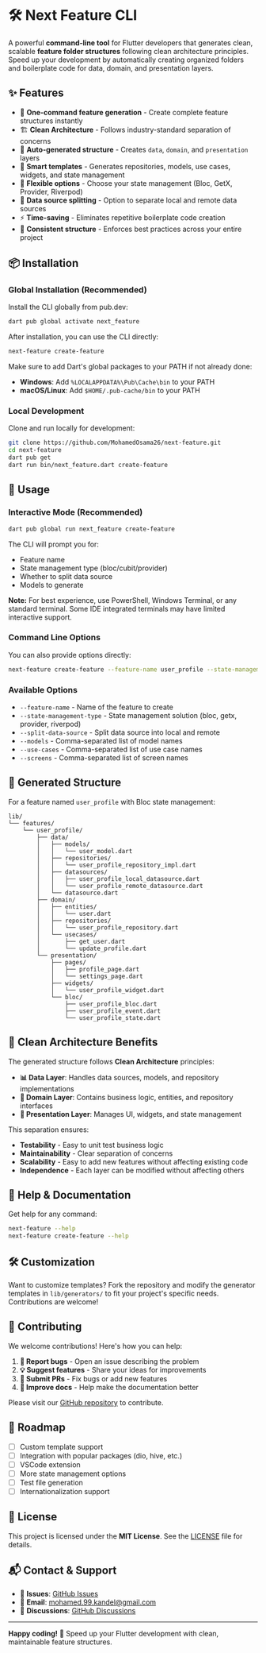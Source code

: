 # 🛠️ Next Feature CLI

A powerful **command-line tool** for Flutter developers that generates clean, scalable **feature folder structures** following clean architecture principles. Speed up your development by automatically creating organized folders and boilerplate code for data, domain, and presentation layers.

## ✨ Features

- 🚀 **One-command feature generation** - Create complete feature structures instantly
- 🏗️ **Clean Architecture** - Follows industry-standard separation of concerns
- 📂 **Auto-generated structure** - Creates `data`, `domain`, and `presentation` layers
- 🧱 **Smart templates** - Generates repositories, models, use cases, widgets, and state management
- 🔧 **Flexible options** - Choose your state management (Bloc, GetX, Provider, Riverpod)
- 📱 **Data source splitting** - Option to separate local and remote data sources
- ⚡ **Time-saving** - Eliminates repetitive boilerplate code creation
- 🎯 **Consistent structure** - Enforces best practices across your entire project

## 📦 Installation

### Global Installation (Recommended)
Install the CLI globally from pub.dev:

```bash
dart pub global activate next_feature
```

After installation, you can use the CLI directly:

```bash
next-feature create-feature
```

Make sure to add Dart's global packages to your PATH if not already done:
- **Windows**: Add `%LOCALAPPDATA%\Pub\Cache\bin` to your PATH
- **macOS/Linux**: Add `$HOME/.pub-cache/bin` to your PATH

### Local Development
Clone and run locally for development:

```bash
git clone https://github.com/MohamedOsama26/next-feature.git
cd next-feature
dart pub get
dart run bin/next_feature.dart create-feature
```

## 🚀 Usage

### Interactive Mode (Recommended)
```bash
dart pub global run next_feature create-feature
```

The CLI will prompt you for:
- Feature name
- State management type (bloc/cubit/provider)
- Whether to split data source
- Models to generate

**Note:** For best experience, use PowerShell, Windows Terminal, or any standard terminal. Some IDE integrated terminals may have limited interactive support.

### Command Line Options
You can also provide options directly:

```bash
next-feature create-feature --feature-name user_profile --state-management-type bloc --split-data-source --models user,profile --use-cases get_user,update_profile --screens profile_page,settings_page
```

### Available Options
- `--feature-name` - Name of the feature to create
- `--state-management-type` - State management solution (bloc, getx, provider, riverpod)
- `--split-data-source` - Split data source into local and remote
- `--models` - Comma-separated list of model names
- `--use-cases` - Comma-separated list of use case names  
- `--screens` - Comma-separated list of screen names

## 📁 Generated Structure

For a feature named `user_profile` with Bloc state management:

```
lib/
└── features/
    └── user_profile/
        ├── data/
        │   ├── models/
        │   │   └── user_model.dart
        │   ├── repositories/
        │   │   └── user_profile_repository_impl.dart
        │   ├── datasources/
        │   │   ├── user_profile_local_datasource.dart
        │   │   └── user_profile_remote_datasource.dart
        │   └── datasource.dart
        ├── domain/
        │   ├── entities/
        │   │   └── user.dart
        │   ├── repositories/
        │   │   └── user_profile_repository.dart
        │   └── usecases/
        │       ├── get_user.dart
        │       └── update_profile.dart
        └── presentation/
            ├── pages/
            │   ├── profile_page.dart
            │   └── settings_page.dart
            ├── widgets/
            │   └── user_profile_widget.dart
            └── bloc/
                ├── user_profile_bloc.dart
                ├── user_profile_event.dart
                └── user_profile_state.dart
```

## 🎯 Clean Architecture Benefits

The generated structure follows **Clean Architecture** principles:

- **📊 Data Layer**: Handles data sources, models, and repository implementations
- **🏢 Domain Layer**: Contains business logic, entities, and repository interfaces  
- **🎨 Presentation Layer**: Manages UI, widgets, and state management

This separation ensures:
- **Testability** - Easy to unit test business logic
- **Maintainability** - Clear separation of concerns
- **Scalability** - Easy to add new features without affecting existing code
- **Independence** - Each layer can be modified without affecting others

## 🔧 Help & Documentation

Get help for any command:

```bash
next-feature --help
next-feature create-feature --help
```

## 🛠️ Customization

Want to customize templates? Fork the repository and modify the generator templates in `lib/generators/` to fit your project's specific needs. Contributions are welcome!

## 🤝 Contributing

We welcome contributions! Here's how you can help:

1. **🐛 Report bugs** - Open an issue describing the problem
2. **💡 Suggest features** - Share your ideas for improvements  
3. **🔀 Submit PRs** - Fix bugs or add new features
4. **📖 Improve docs** - Help make the documentation better

Please visit our [GitHub repository](https://github.com/MohamedOsama26/next-feature) to contribute.

## 🚀 Roadmap

- [ ] Custom template support
- [ ] Integration with popular packages (dio, hive, etc.)
- [ ] VSCode extension
- [ ] More state management options
- [ ] Test file generation
- [ ] Internationalization support

## 📄 License

This project is licensed under the **MIT License**. See the [LICENSE](LICENSE) file for details.

## 📬 Contact & Support

- 🐛 **Issues**: [GitHub Issues](https://github.com/MohamedOsama26/next-feature/issues)
- 📧 **Email**: [mohamed.99.kandel@gmail.com](mailto:mohamed.99.kandel@gmail.com)
- 💬 **Discussions**: [GitHub Discussions](https://github.com/MohamedOsama26/next-feature/discussions)

---

**Happy coding!** 🚀 Speed up your Flutter development with clean, maintainable feature structures.
